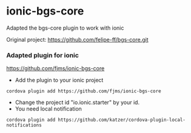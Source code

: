 # ionic-bgs-core
Adapted the bgs-core plugin to work with ionic

Original project: https://github.com/felipe-ff/bgs-core.git


### Adapted plugin for ionic

https://github.com/fjms/ionic-bgs-core 

* Add the plugin to your ionic project
```
cordova plugin add https://github.com/fjms/ionic-bgs-core
```
* Change the project id "io.ionic.starter" by your id.
* You need local notification 

```
cordova plugin add https://github.com/katzer/cordova-plugin-local-notifications
```
